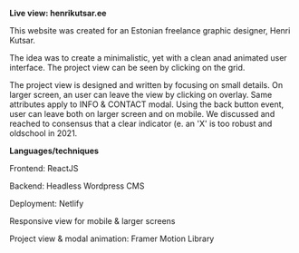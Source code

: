 **Live view: henrikutsar.ee**

This website was created for an Estonian freelance graphic designer, Henri Kutsar.

The idea was to create a minimalistic, yet with a clean anad animated user interface. The project view can be seen by clicking on the grid.

The project view is designed and written by focusing on small details. On larger screen, an user can leave the view by clicking on overlay. 
Same attributes apply to INFO & CONTACT modal. Using the back button event, user can leave both on larger screen and on mobile. We discussed and reached to consensus that a clear indicator (e. an 'X' is too robust and oldschool in 2021.

**Languages/techniques**

Frontend: ReactJS

Backend: Headless Wordpress CMS

Deployment: Netlify


Responsive view for mobile & larger screens

Project view & modal animation: Framer Motion Library
